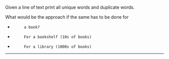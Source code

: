 Given a line of text print all unique words and duplicate words.

What would be the approach if the same has to be done for

-          a book?

-          For a bookshelf (10s of books)

-          For a library (1000s of books)

---------


